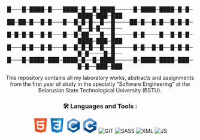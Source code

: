 <div align = center>
<p>█───█─████─█───████─█──█─████─────█─████─████─█─█─████─███─███
██─██─█──█─█───█──█─█─█──█──█────██─█──█─█──█─█─█─█──█─█───█──
█─█─█─█──█─█───█──█─██───█──█─────█─█────█──█─█─█─████─███─███
█───█─█──█─█───█──█─█─█──█──█─────█─█──█─█──█─█─█─█─█────█─█──
█───█─████─███─████─█──█─████─────█─████─████─███─█─█──███─███
</p>
<p>
This repository contains all my laboratory works, abstracts and assignments from the first year of study in the specialty “Software Engineering” at the Belarusian State Technological University (BSTU).</p>

### :hammer_and_wrench: Languages and Tools :
<img src="https://github.com/devicons/devicon/blob/master/icons/html5/html5-original.svg" title="HTML5" alt="HTML" width="40" height="40"/>
<img src="https://github.com/devicons/devicon/blob/master/icons/css3/css3-original.svg" title="CSS" alt="CSS" width="40" height="40"/>
<img src="https://github.com/devicons/devicon/blob/master/icons/c/c-original.svg" title="C" alt="C" width="40" height="40"/>
<img src="https://github.com/devicons/devicon/blob/master/icons/cplusplus/cplusplus-original.svg" title="C++" alt="C++" width="40" height="40"/>
<img src="https://cdn.jsdelivr.net/gh/devicons/devicon@latest/icons/git/git-plain-wordmark.svg" title="GIT" alt="GIT" width="40" height="40"/>    
<img src="https://cdn.jsdelivr.net/gh/devicons/devicon@latest/icons/sass/sass-original.svg" title="SASS" alt="SASS" width="40" height="40"/>   
<img src="https://cdn.jsdelivr.net/gh/devicons/devicon@latest/icons/xml/xml-original.svg"  title="XML" alt="XML" width="40" height="40"/>
<img src="https://cdn.jsdelivr.net/gh/devicons/devicon@latest/icons/javascript/javascript-original.svg" title="JS" alt="JS" width="40" height="40"/>
          
</div>

